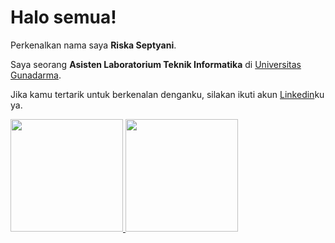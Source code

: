 # Halo semua! 

Perkenalkan nama saya **Riska Septyani**.<br> 

Saya seorang **Asisten Laboratorium Teknik Informatika** di [Universitas Gunadarma]( https://gunadarma.ac.id/).<br>

Jika kamu tertarik untuk berkenalan denganku, silakan ikuti akun [Linkedin](https://www.linkedin.com/in/riskaseptyani/)ku ya.

<p align="left">
<a href="https://github.com/riskasptyani">
  <img height="180em" src="https://github-readme-stats-eight-theta.vercel.app/api?username=penuliscode&show_icons=true&theme=algolia&include_all_commits=true&count_private=true"/>
  <img height="180em" src="https://github-readme-stats-eight-theta.vercel.app/api/top-langs/?username=penuliscode&layout=compact&theme=algolia"/>
</a>
</p>
